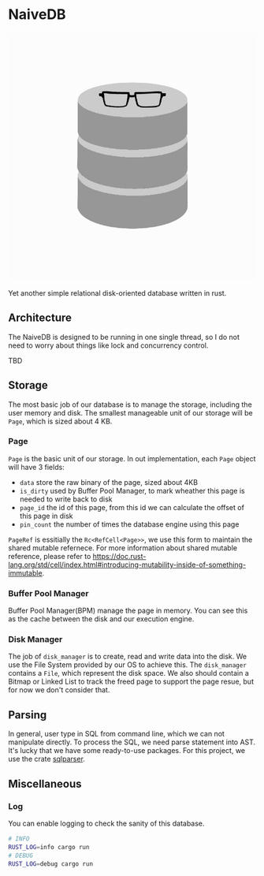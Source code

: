 # NaiveDB

![](./img/logo.jpeg)

Yet another simple relational disk-oriented database written in rust.

## Architecture

The NaiveDB is designed to be running in one single thread, so I do not need to worry about things like lock and concurrency control.

TBD

## Storage

The most basic job of our database is to manage the storage, including the user memory and disk. The smallest manageable unit of our storage will be  `Page`,  which is sized about 4 KB.

### Page

`Page` is the basic unit of our storage. In out implementation, each `Page` object will have 3 fields:

- `data` store the raw binary of the page, sized about 4KB
- `is_dirty` used by Buffer Pool Manager, to mark wheather this page is needed to write back to disk
- `page_id` the id of this page, from this id we can calculate the offset of this page in disk
- `pin_count` the number of times the database engine using this page

`PageRef` is essitially the `Rc<RefCell<Page>>`, we use this form to maintain the shared mutable refernece. For more information about shared mutable reference, please refer to https://doc.rust-lang.org/std/cell/index.html#introducing-mutability-inside-of-something-immutable.

### Buffer Pool Manager

Buffer Pool Manager(BPM) manage the page in memory. You can see this as the cache between the disk and our execution engine.

### Disk Manager

The job of `disk_manager` is to create, read and write data into the disk. We use the File System provided by our OS to achieve this. The `disk_manager` contains a `File`, which represent the disk space. We also should contain a Bitmap or Linked List to track the freed page to support the page resue, but for now we don't consider that.

## Parsing

In general, user type in SQL from command line, which we can not manipulate directly. To process the SQL, we need parse statement into AST. It's lucky that we have some ready-to-use packages. For this project, we use the crate [sqlparser](https://docs.rs/sqlparser/0.12.0/sqlparser/).

## Miscellaneous

### Log

You can enable logging to check the sanity of this database.

```sh
# INFO
RUST_LOG=info cargo run
# DEBUG
RUST_LOG=debug cargo run
```
